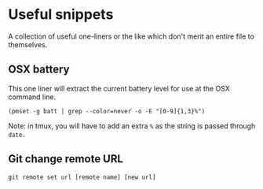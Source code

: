 # Useful snippets

A collection of useful one-liners or the like which don't merit an entire file
to themselves.

## OSX battery

This one liner will extract the current battery level for use at the OSX command
line.

`(pmset -g batt | grep --color=never -o -E "[0-9]{1,3}%")`

Note: in tmux, you will have to add an extra `%` as the string is passed through
`date`.

## Git change remote URL

`git remote set url [remote name] [new url]`
